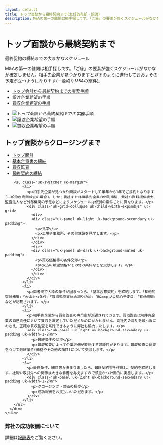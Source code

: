 ```yaml
---
layout: default
title: トップ面談から最終契約まで(友好的売却・譲渡)
description: M&Aの第一の難関は相手探しです。「ご縁」の要素が強くスケジュールがなかなか確定しません。相手先企業が見つかりますと以下のように進行しておおよその予定が立つようになります(一般的なM&Aの案件)。
---
```

<div class="uk-section">
    <div class="uk-container">
      <h1 class="uk-heading-line uk-margin-large-bottom"><span>トップ面談から最終契約まで</span></h1>
      <div class="uk-grid-match" uk-grid>
        <div class="uk-width-1-3@m">
          <p class="uk-text-meta">最終契約の締結までの大まかなスケジュール</p>
          <p>M&amp;Aの第一の難関は相手探しです。「ご縁」の要素が強くスケジュールがなかなか確定しません。相手先企業が見つかりますと以下のように進行しておおよその予定が立つようになります(一般的なM&amp;Aの案件)。</p>
        </div>
        <div class="uk-width-expand@m">
          <ul class="uk-subnav uk-subnav-pill" uk-switcher>
            <li><a href="#">トップ会談から最終契約までの実務手順</a></li>
            <li><a href="#">譲渡企業希望の手順</a></li>
            <li><a href="#">買収企業希望の手順</a></li>
          </ul>
          <ul class="uk-switcher uk-margin">
            <li><img src="{{ "/assets/images/business-transfer/ma-schedule.gif" | absolute_url }}" alt="トップ会談から最終契約までの実務手順"></li>
            <li><img src="{{ "/assets/images/business-transfer/ma-transfer.gif" | absolute_url }}" alt="譲渡企業希望の手順"></li>
            <li><img src="{{ "/assets/images/business-transfer/ma-acquisitions.gif" | absolute_url }}" alt="買収企業希望の手順"></li>
          </ul>
        </div>
      </div>
    </div>
</div>
<div class="uk-section">
  <div class="uk-container">
    <div class="uk-grid-small uk-grid-match uk-child-width-expand" uk-grid>
      <div class="uk-panel">
        <h2 class="uk-heading-line uk-margin-large-bottom"><span>トップ面談からクロージングまで</span></h2>
        <ul uk-tab="animation: uk-animation-fade">
            <li><a href="#">トップ面談</a></li>
            <li><a href="#">基本合意書の締結</a></li>
            <li><a href="#">買収監査</a></li>
            <li><a href="#">最終契約の締結</a></li>
        </ul>

        <ul class="uk-switcher uk-margin">
            <li>
              <p>相手先企業が見つかり商談がスタートして半年から1年でご成約となります(一般的な商談成立の場合)。しかし貴社または相手先企業の個別事情、貴社の資料提供能力、監査法人など外部機関の予定などによりスケジュールは個別の案件ごとに異なります。</p>
              <div class="uk-grid-collapse uk-child-width-expand@s" uk-grid>
                <div>
                <div class="uk-panel uk-light uk-background-secondary uk-padding">
                  <p>見学</p>
                  <p>工場や事務所、その他施設を見学します。</p>
                </div>
                </div>
                <div>
                <div class="uk-panel uk-dark uk-background-muted uk-padding">
                  <p>買収価格等の条件交渉</p>
                  <p>双方の希望価格やその他の条件などを交渉します。</p>
                </div>
                </div>
              </div>
            </li>
            <li>
              <p>両者間で大枠の条件が固まったら、「基本合意契約」を締結します。「排他的交渉権限」「大まかな条件」「買収監査実施の取り決め」「M&amp;Aの契約予定日」「有効期間」などが記載されます。</p>
            </li>
            <li>
              <p>相手先企業から買収監査の専門家が派遣されてきます。買収監査は相手先企業の自己責任において買収を決定していただくためにかかせません。貴社内の混乱を最小限におさえ、正確な買収監査を実行できるように弊社も協力いたします。</p>
              <div class="uk-panel uk-light uk-background-secondary uk-padding uk-width-1-2@m">
                <p>最終条件の交渉</p>
                <p>買収監査によって企業評価が変動する可能性があります。買収監査の結果をうけて最終条件(価格やその他の項目)について交渉します。</p>
              </div>
            </li>
            <li>
              <p>最終条件、細目等が決まりましたら、最終契約書を作成し、契約を締結します。社員や取引先への開示は大きな影響を与えますので慎重かつ計画的に実施します。</p>
              <div class="uk-panel uk-light uk-background-secondary uk-padding uk-width-1-2@m">
                <p>クロージング・対価の授受</p>
                <p>成功報酬をお支払いいただきます。</p>
              </div>
            </li>
        </ul>
      </div>
    </div>
  </div>
</div>
<div class="uk-section">
  <div class="uk-container">
    <div class="uk-grid-divider uk-child-width-expand@s" uk-grid>
      <div>
        <h3 class="uk-heading-bullet">弊社の成功報酬について</h3>
        <p>詳細は<a href="{{ "/business-transfer/tranfer-fee" | absolute_url }}">報酬表</a>をご覧ください。</p>
      </div>
    </div>
  </div>
</div>

